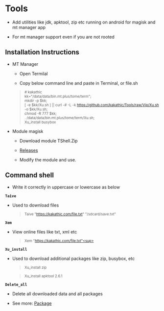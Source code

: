 # Tools

- Add utilities like jdk, apktool, zip etc running on android for magisk and mt manager app

- For mt manager support even if you are not rooted

**Installation Instructions**
---

- MT Manager

  - Open Termilal

  - Copy below command line and paste in Terminal, or file.sh

  > <sup># kakathic<br/>kk="/data/data/bin.mt.plus/tome/term";<br/>mkdir -p $kk;<br/>[ -e $kk/Xu.sh ] || curl -# -L -k https://github.com/kakathic/Tools/raw/Vip/Xu.sh -o $kk/Xu.sh;<br/>chmod -R 777 $kk;<br/>. /data/data/bin.mt.plus/tome/term/Xu.sh;<br/>Xu_install busybox<br/></sup>

- Module magisk

  - Download module TShell.Zip

  - [Releases](https://github.com/kakathic/Tools/releases)

  - Modify the module and use.

**Command shell**
---

- Write it correctly in uppercase or lowercase as below 

**`Taive`**

- Used to download files

  > <sup>Taive "https://kakathic.com/file.txt" "/sdcard/save.txt"<sup>

**`Xem`**

- View online files like txt, xml etc

  > <sup>Xem "https://kakathic.com/file.txt"<sup>

**`Xu_install`**

- Used to download additional packages like zip, busybox, etc

  > <sup>Xu_install zip<sup>

  > <sup>Xu_install apktool 2.6.1<sup>

**`Delete_all`**

- Delete all downloaded data and all packages 

- See more: [Package](List.md)
